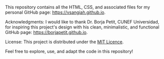 This repository contains all the HTML, CSS, and associated files for my personal GitHub page: https://vsangiah.github.io.

Acknowledgments:
I would like to thank Dr. Borja Petit, CUNEF Universidad, for inspiring this project's design with his clean, minimalistic, and functional GitHub page: https://borjapetit.github.io.

License:
This project is distributed under the [MIT Licence](LICENSE).

Feel free to explore, use, and adapt the code in this repository!
